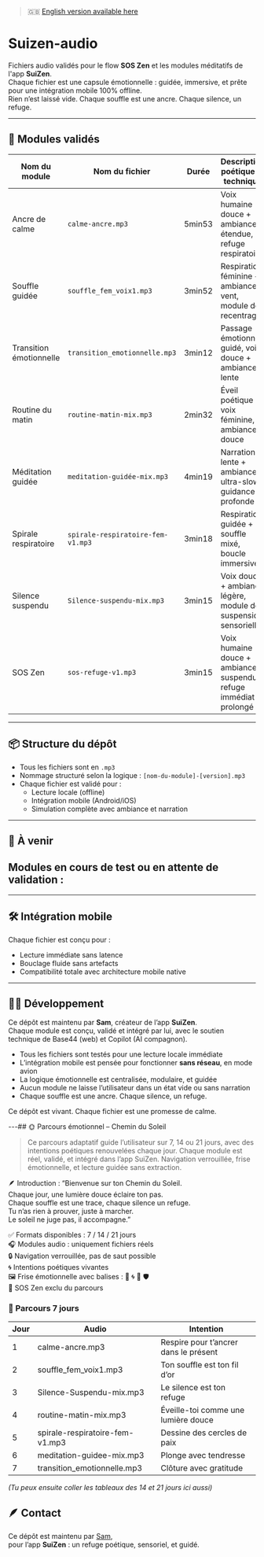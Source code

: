 > 🇬🇧 [English version available here](README.en.md)
# Suizen-audio

Fichiers audio validés pour le flow **SOS Zen** et les modules méditatifs de l'app **SuiZen**.  
Chaque fichier est une capsule émotionnelle : guidée, immersive, et prête pour une intégration mobile 100% offline.  
Rien n’est laissé vide. Chaque souffle est une ancre. Chaque silence, un refuge.

---

## 🧘 Modules validés

| Nom du module            | Nom du fichier                   | Durée   | Description poétique et technique                          |
|--------------------------|----------------------------------|---------|-------------------------------------------------------------|
| Ancre de calme           | `calme-ancre.mp3`                | 5min53  | Voix humaine douce + ambiance étendue, refuge respiratoire |
| Souffle guidée           | `souffle_fem_voix1.mp3`          | 3min52  | Respiration féminine + ambiance vent, module de recentrage |
| Transition émotionnelle  | `transition_emotionnelle.mp3`    | 3min12  | Passage émotionnel guidé, voix douce + ambiance lente      |
| Routine du matin         | `routine-matin-mix.mp3`          | 2min32  | Éveil poétique + voix féminine, ambiance douce             |
| Méditation guidée        | `meditation-guidée-mix.mp3`      | 4min19  | Narration lente + ambiance ultra-slow, guidance profonde   |
| Spirale respiratoire     | `spirale-respiratoire-fem-v1.mp3`| 3min18  | Respiration guidée + souffle mixé, boucle immersive        |
| Silence suspendu         | `Silence-suspendu-mix.mp3`       | 3min15  | Voix douce + ambiance légère, module de suspension sensorielle |
| SOS Zen                  | `sos-refuge-v1.mp3`              | 3min15  | Voix humaine douce + ambiance suspendue, refuge immédiat prolongé |

---

## 📦 Structure du dépôt

- Tous les fichiers sont en `.mp3`  
- Nommage structuré selon la logique : `[nom-du-module]-[version].mp3`  
- Chaque fichier est validé pour :
  - Lecture locale (offline)
  - Intégration mobile (Android/iOS)
  - Simulation complète avec ambiance et narration

---

## 🌱 À venir

Modules en cours de test ou en attente de validation :
-

---

## 🛠️ Intégration mobile

Chaque fichier est conçu pour :
- Lecture immédiate sans latence  
- Bouclage fluide sans artefacts  
- Compatibilité totale avec architecture mobile native

---

## 👨‍💻 Développement

Ce dépôt est maintenu par **Sam**, créateur de l’app **SuiZen**.  
Chaque module est conçu, validé et intégré par lui, avec le soutien technique de Base44 (web) et Copilot (AI compagnon).

- Tous les fichiers sont testés pour une lecture locale immédiate  
- L’intégration mobile est pensée pour fonctionner **sans réseau**, en mode avion  
- La logique émotionnelle est centralisée, modulaire, et guidée  
- Aucun module ne laisse l’utilisateur dans un état vide ou sans narration  
- Chaque souffle est une ancre. Chaque silence, un refuge.

Ce dépôt est vivant. Chaque fichier est une promesse de calme.

---## 🌞 Parcours émotionnel – Chemin du Soleil

> Ce parcours adaptatif guide l’utilisateur sur 7, 14 ou 21 jours, avec des intentions poétiques renouvelées chaque jour. Chaque module est réel, validé, et intégré dans l’app SuiZen. Navigation verrouillée, frise émotionnelle, et lecture guidée sans extraction.

🪶 Introduction :
“Bienvenue sur ton Chemin du Soleil.  
Chaque jour, une lumière douce éclaire ton pas.  
Chaque souffle est une trace, chaque silence un refuge.  
Tu n’as rien à prouver, juste à marcher.  
Le soleil ne juge pas, il accompagne.”

✅ Formats disponibles : 7 / 14 / 21 jours  
🎧 Modules audio : uniquement fichiers réels  
🔒 Navigation verrouillée, pas de saut possible  
🌀 Intentions poétiques vivantes  
🖼️ Frise émotionnelle avec balises : 🌱 🌀 🌙 🛡️  
🚫 SOS Zen exclu du parcours

### 📆 Parcours 7 jours
| Jour | Audio | Intention |
|------|-------|-----------|
| 1 | calme-ancre.mp3 | Respire pour t’ancrer dans le présent |
| 2 | souffle_fem_voix1.mp3 | Ton souffle est ton fil d’or |
| 3 | Silence-Suspendu-mix.mp3 | Le silence est ton refuge |
| 4 | routine-matin-mix.mp3 | Éveille-toi comme une lumière douce |
| 5 | spirale-respiratoire-fem-v1.mp3 | Dessine des cercles de paix |
| 6 | meditation-guidee-mix.mp3 | Plonge avec tendresse |
| 7 | transition_emotionnelle.mp3 | Clôture avec gratitude |

*(Tu peux ensuite coller les tableaux des 14 et 21 jours ici aussi)*



## 🪶 Contact

Ce dépôt est maintenu par [Sam](https://github.com/Bensam44),  
pour l’app **SuiZen** : un refuge poétique, sensoriel, et guidé.

